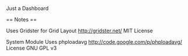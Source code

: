 Just a Dashboard

== Notes ==

Uses Gridster for Grid Layout
http://gridster.net/
MIT License

System Module Uses phploadavg
http://code.google.com/p/phploadavg/
License GNU GPL v3
